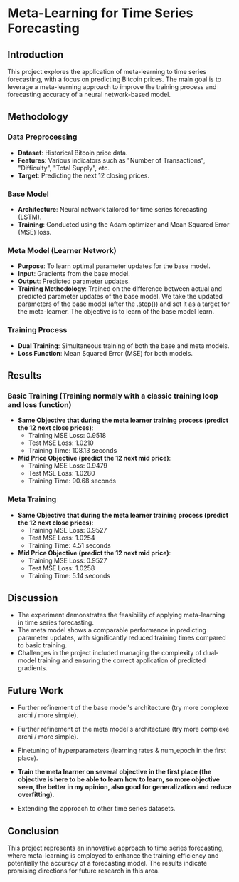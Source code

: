 # Meta-Learning for Time Series Forecasting

## Introduction
This project explores the application of meta-learning to time series forecasting, with a focus on predicting Bitcoin prices. The main goal is to leverage a meta-learning approach to improve the training process and forecasting accuracy of a neural network-based model.

## Methodology

### Data Preprocessing
- **Dataset**: Historical Bitcoin price data.
- **Features**: Various indicators such as "Number of Transactions", "Difficulty", "Total Supply", etc.
- **Target**: Predicting the next 12 closing prices.

### Base Model
- **Architecture**: Neural network tailored for time series forecasting (LSTM).
- **Training**: Conducted using the Adam optimizer and Mean Squared Error (MSE) loss.

### Meta Model (Learner Network)
- **Purpose**: To learn optimal parameter updates for the base model.
- **Input**: Gradients from the base model.
- **Output**: Predicted parameter updates.
- **Training Methodology**: Trained on the difference between actual and predicted parameter updates of the base model. We take the updated parameters of the base model (after the .step()) and set it as a target for the meta-learner.
The objective is to learn of the base model learn.

### Training Process
- **Dual Training**: Simultaneous training of both the base and meta models.
- **Loss Function**: Mean Squared Error (MSE) for both models.

## Results

### Basic Training (Training normaly with a classic training loop and loss function)
- **Same Objective that during the meta learner training process (predict the 12 next close prices)**:
  - Training MSE Loss: 0.9518
  - Test MSE Loss: 1.0210
  - Training Time: 108.13 seconds
- **Mid Price Objective (predict the 12 next mid price)**:
  - Training MSE Loss: 0.9479
  - Test MSE Loss: 1.0280
  - Training Time: 90.68 seconds

### Meta Training
- **Same Objective that during the meta learner training process (predict the 12 next close prices)**:
  - Training MSE Loss: 0.9527
  - Test MSE Loss: 1.0254
  - Training Time: 4.51 seconds
- **Mid Price Objective (predict the 12 next mid price)**:
  - Training MSE Loss: 0.9527
  - Test MSE Loss: 1.0258
  - Training Time: 5.14 seconds

## Discussion
- The experiment demonstrates the feasibility of applying meta-learning in time series forecasting.
- The meta model shows a comparable performance in predicting parameter updates, with significantly reduced training times compared to basic training.
- Challenges in the project included managing the complexity of dual-model training and ensuring the correct application of predicted gradients.

## Future Work
- Further refinement of the base model's architecture (try more complexe archi / more simple).
- Further refinement of the meta model's architecture (try more complexe archi / more simple).
- Finetuning of hyperparameters (learning rates & num_epoch in the first place).

- **Train the meta learner on several objective in the first place (the objective is here to be able to learn how to learn, so more objective seen, the better in my opinion, also good for generalization and reduce overfitting).**

- Extending the approach to other time series datasets.

## Conclusion
This project represents an innovative approach to time series forecasting, where meta-learning is employed to enhance the training efficiency and potentially the accuracy of a forecasting model. The results indicate promising directions for future research in this area.
